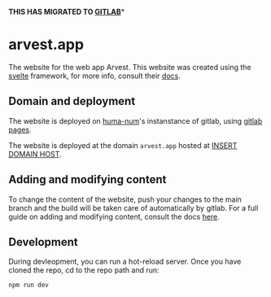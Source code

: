 **THIS HAS MIGRATED TO [GITLAB](https://gitlab.huma-num.fr/arvest/arvest.gitpages.huma-num.fr)***

# arvest.app

The website for the web app Arvest. This website was created using the [svelte](https://svelte.dev/) framework, for more info, consult their [docs](https://svelte.dev/docs/introduction).

## Domain and deployment

The website is deployed on [huma-num](https://www.huma-num.fr/)'s instanstance of gitlab, using [gitlab pages](https://docs.gitlab.com/ee/user/project/pages/).

The website is deployed at the domain `arvest.app` hosted at [INSERT DOMAIN HOST]().

## Adding and modifying content

To change the content of the website, push your changes to the main branch and the build will be taken care of automatically by gitlab. For a full guide on adding and modifying content, consult the docs [here](/docs/adding-content.md).

## Development

During devleopment, you can run a hot-reload server. Once you have cloned the repo, cd to the repo path and run:

```bash
npm run dev
```